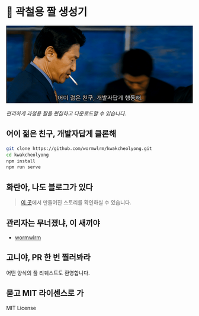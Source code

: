 # 🎴 곽철용 짤 생성기

![preview](/preview.gif)

*편리하게 과철용 짤을 편집하고 다운로드할 수 있습니다.*

## 어이 젊은 친구, 개발자답게 클론해

```bash
git clone https://github.com/wormwlrm/kwakcheolyong.git
cd kwakcheolyong
npm install
npm run serve
```

## 화란아, 나도 블로그가 있다

> [이 곳](https://wormwlrm.github.io/2019/10/13/Kwakcheolyong-Image-Creator-Development-Story.html)에서 만들어진 스토리를 확인하실 수 있습니다.

## 관리자는 무너졌냐, 이 새끼야

- [wormwlrm](https://github.com/wormwlrm)

## 고니야, PR 한 번 찔러봐라

어떤 양식의 풀 리퀘스트도 환영합니다.

## 묻고 MIT 라이센스로 가

MIT License
